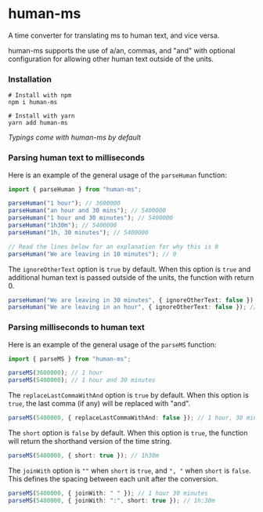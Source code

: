 # human-ms

A time converter for translating ms to human text, and vice versa.

human-ms supports the use of a/an, commas, and "and" with optional configuration for allowing other human text outside of the units.

### Installation

```shell
# Install with npm
npm i human-ms

# Install with yarn
yarn add human-ms
```

_Typings come with human-ms by default_

### Parsing human text to milliseconds

Here is an example of the general usage of the `parseHuman` function:

```ts
import { parseHuman } from "human-ms";

parseHuman("1 hour"); // 3600000
parseHuman("an hour and 30 mins"); // 5400000
parseHuman("1 hour and 30 minutes"); // 5400000
parseHuman("1h30m"); // 5400000
parseHuman("1h, 30 minutes"); // 5400000

// Read the lines below for an explanation for why this is 0
parseHuman("We are leaving in 10 minutes"); // 0
```

The `ignoreOtherText` option is `true` by default. When this option is `true` and additional human text is passed outside of the units, the function with return 0.

```ts
parseHuman("We are leaving in 30 minutes", { ignoreOtherText: false }); // 1800000
parseHuman("We are leaving in an hour", { ignoreOtherText: false }); // 3600000
```

### Parsing milliseconds to human text

Here is an example of the general usage of the `parseMS` function:

```ts
import { parseMS } from "human-ms";

parseMS(3600000); // 1 hour
parseMS(5400000); // 1 hour and 30 minutes
```

The `replaceLastCommaWithAnd` option is `true` by default. When this option is `true`, the last comma (if any) will be replaced with "and".

```ts
parseMS(5400000, { replaceLastCommaWithAnd: false }); // 1 hour, 30 minutes
```

The `short` option is `false` by default. When this option is `true`, the function will return the shorthand version of the time string.

```ts
parseMS(5400000, { short: true }); // 1h30m
```

The `joinWith` option is `""` when `short` is `true`, and `", "` when `short` is `false`. This defines the spacing between each unit after the conversion.

```ts
parseMS(5400000, { joinWith: " " }); // 1 hour 30 minutes
parseMS(5400000, { joinWith: ":", short: true }); // 1h:30m
```
